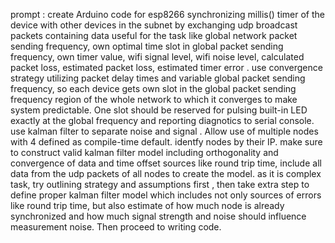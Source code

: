 prompt :
create Arduino code for esp8266 synchronizing millis() timer of the device with other devices in the subnet by exchanging udp broadcast packets containing data useful for the task like global network packet sending frequency, own optimal time slot in global packet sending frequency, own timer value, wifi signal level, wifi noise level, calculated packet loss, estimated packet loss, estimated timer error . use convergence strategy utilizing packet delay times and variable global packet sending frequency, so each device gets own slot in the global packet sending frequency region of the whole network to which it converges to make system predictable. One slot should be reserved for pulsing built-in LED exactly at the global frequency and reporting diagnotics to serial console. use kalman filter to separate noise and signal . Allow use of multiple nodes with 4 defined as compile-time default. identfy nodes by their IP. make sure to construct valid kalman filter model including orthogonality and convergence of data and time offset sources like round trip time, include all data from the udp packets of all nodes to create the model. as it is complex task, try outlining strategy and assumptions first , then take extra step to define proper kalman filter model which includes not only sources of errors like round trip time, but also estimate of how much node is already synchronized and how much signal strength and noise should influence measurement noise. Then proceed to writing code.
